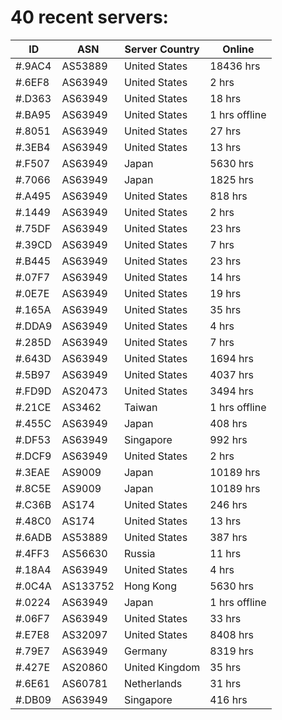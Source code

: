 # 40 recent servers:

| ID | ASN | Server Country | Online |
| ------ | ------ | ------ | ------ |
| #.9AC4 | AS53889 | United States | 18436 hrs |
| #.6EF8 | AS63949 | United States | 2 hrs |
| #.D363 | AS63949 | United States | 18 hrs |
| #.BA95 | AS63949 | United States | 1 hrs offline |
| #.8051 | AS63949 | United States | 27 hrs |
| #.3EB4 | AS63949 | United States | 13 hrs |
| #.F507 | AS63949 | Japan | 5630 hrs |
| #.7066 | AS63949 | Japan | 1825 hrs |
| #.A495 | AS63949 | United States | 818 hrs |
| #.1449 | AS63949 | United States | 2 hrs |
| #.75DF | AS63949 | United States | 23 hrs |
| #.39CD | AS63949 | United States | 7 hrs |
| #.B445 | AS63949 | United States | 23 hrs |
| #.07F7 | AS63949 | United States | 14 hrs |
| #.0E7E | AS63949 | United States | 19 hrs |
| #.165A | AS63949 | United States | 35 hrs |
| #.DDA9 | AS63949 | United States | 4 hrs |
| #.285D | AS63949 | United States | 7 hrs |
| #.643D | AS63949 | United States | 1694 hrs |
| #.5B97 | AS63949 | United States | 4037 hrs |
| #.FD9D | AS20473 | United States | 3494 hrs |
| #.21CE | AS3462 | Taiwan | 1 hrs offline |
| #.455C | AS63949 | Japan | 408 hrs |
| #.DF53 | AS63949 | Singapore | 992 hrs |
| #.DCF9 | AS63949 | United States | 2 hrs |
| #.3EAE | AS9009 | Japan | 10189 hrs |
| #.8C5E | AS9009 | Japan | 10189 hrs |
| #.C36B | AS174 | United States | 246 hrs |
| #.48C0 | AS174 | United States | 13 hrs |
| #.6ADB | AS53889 | United States | 387 hrs |
| #.4FF3 | AS56630 | Russia | 11 hrs |
| #.18A4 | AS63949 | United States | 4 hrs |
| #.0C4A | AS133752 | Hong Kong | 5630 hrs |
| #.0224 | AS63949 | Japan | 1 hrs offline |
| #.06F7 | AS63949 | United States | 33 hrs |
| #.E7E8 | AS32097 | United States | 8408 hrs |
| #.79E7 | AS63949 | Germany | 8319 hrs |
| #.427E | AS20860 | United Kingdom | 35 hrs |
| #.6E61 | AS60781 | Netherlands | 31 hrs |
| #.DB09 | AS63949 | Singapore | 416 hrs |

